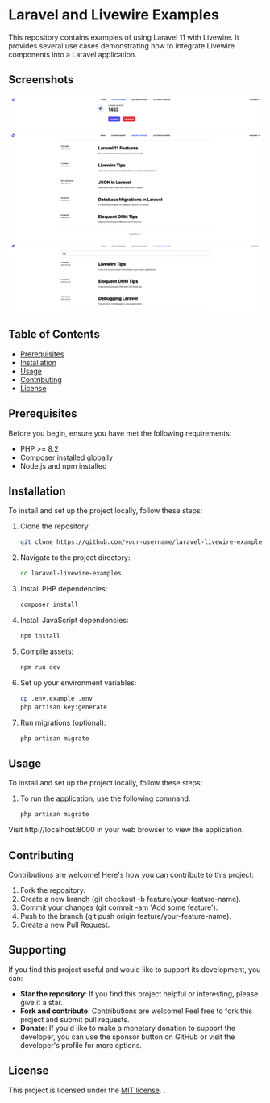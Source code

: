 # Laravel and Livewire Examples

This repository contains examples of using Laravel 11 with Livewire. It provides several use cases demonstrating how to integrate Livewire components into a Laravel application.

## Screenshots

![Livewire_Counter_Example](screenshots/livewire_1.png)
![Livewire_Load_More_Example](screenshots/livewire_2.png)
![Livewire_Live_Search_Example](screenshots/livewire_3.png)


## Table of Contents
- [Prerequisites](#prerequisites)
- [Installation](#installation)
- [Usage](#usage)
- [Contributing](#contributing)
- [License](#license)

## Prerequisites
Before you begin, ensure you have met the following requirements:
- PHP >= 8.2
- Composer installed globally
- Node.js and npm installed

## Installation
To install and set up the project locally, follow these steps:

1. Clone the repository:
   ```bash
   git clone https://github.com/your-username/laravel-livewire-examples.git

2. Navigate to the project directory:
    ```bash
    cd laravel-livewire-examples

3. Install PHP dependencies:
    ```bash
    composer install

4. Install JavaScript dependencies:
    ```bash
    npm install

5. Compile assets:
    ```bash
    npm run dev

6. Set up your environment variables:
    ```bash
    cp .env.example .env
    php artisan key:generate

7. Run migrations (optional):
    ```bash
    php artisan migrate

   
## Usage
To install and set up the project locally, follow these steps:
1. To run the application, use the following command:
    ```bash
    php artisan migrate

Visit http://localhost:8000 in your web browser to view the application.


## Contributing
Contributions are welcome! Here's how you can contribute to this project:

1. Fork the repository.
2. Create a new branch (git checkout -b feature/your-feature-name).
3. Commit your changes (git commit -am 'Add some feature').
4. Push to the branch (git push origin feature/your-feature-name).
5. Create a new Pull Request.

## Supporting
If you find this project useful and would like to support its development, you can:
- **Star the repository**: If you find this project helpful or interesting, please give it a star.
- **Fork and contribute**: Contributions are welcome! Feel free to fork this project and submit pull requests.
- **Donate**: If you'd like to make a monetary donation to support the developer, you can use the sponsor button on GitHub or visit the developer's profile for more options.

## License
This project is licensed under the [MIT license](https://opensource.org/licenses/MIT).
.
